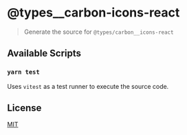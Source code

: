 # @types\_\_carbon-icons-react

> Generate the source for `@types/carbon__icons-react`

## Available Scripts

### `yarn test`

Uses `vitest` as a test runner to execute the source code.

## License

[MIT](LICENSE)

```

```
